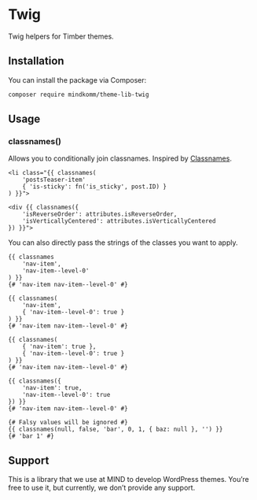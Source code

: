 # Twig

Twig helpers for Timber themes.

## Installation

You can install the package via Composer:

```bash
composer require mindkomm/theme-lib-twig
```

## Usage

### classnames()

Allows you to conditionally join classnames. Inspired by [Classnames](https://www.npmjs.com/package/classnames).

```twig
<li class="{{ classnames(
    'postsTeaser-item'     
    { 'is-sticky': fn('is_sticky', post.ID) }
) }}">
```

```twig
<div {{ classnames({
    'isReverseOrder': attributes.isReverseOrder,
    'isVerticallyCentered': attributes.isVerticallyCentered
}) }}">
```

You can also directly pass the strings of the classes you want to apply.

```twig 
{{ classnames
    'nav-item',
    'nav-item--level-0'
) }}
{# 'nav-item nav-item--level-0' #}

{{ classnames(
    'nav-item',
    { 'nav-item--level-0': true }
) }}
{# 'nav-item nav-item--level-0' #}

{{ classnames(
    { 'nav-item': true },
    { 'nav-item--level-0': true }
) }}
{# 'nav-item nav-item--level-0' #}

{{ classnames({
    'nav-item': true,
    'nav-item--level-0': true
}) }}
{# 'nav-item nav-item--level-0' #}

{# Falsy values will be ignored #}
{{ classnames(null, false, 'bar', 0, 1, { baz: null }, '') }}
{# 'bar 1' #}
```

## Support

This is a library that we use at MIND to develop WordPress themes. You’re free to use it, but currently, we don’t provide any support. 
